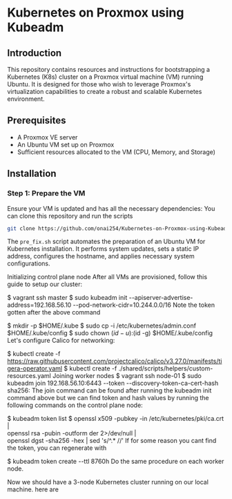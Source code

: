 # Kubernetes on Proxmox using Kubeadm

## Introduction
This repository contains resources and instructions for bootstrapping a Kubernetes (K8s) cluster on a Proxmox virtual machine (VM) running Ubuntu. It is designed for those who wish to leverage Proxmox's virtualization capabilities to create a robust and scalable Kubernetes environment.

## Prerequisites
- A Proxmox VE server
- An Ubuntu VM set up on Proxmox
- Sufficient resources allocated to the VM (CPU, Memory, and Storage)

## Installation

### Step 1: Prepare the  VM
Ensure your VM is updated and has all the necessary dependencies:
You can clone this repository and run the scripts 

```bash
git clone https://github.com/onai254/Kubernetes-on-Proxmox-using-Kubeadm.git
```

The `pre_fix.sh` script automates the preparation of an Ubuntu VM for Kubernetes installation. It performs system updates, sets a static IP address, configures the hostname, and applies necessary system configurations.

Initializing control plane node
After all VMs are provisioned, follow this guide to setup our cluster:

$ vagrant ssh master
$ sudo kubeadm init --apiserver-advertise-address=192.168.56.10 --pod-network-cidr=10.244.0.0/16
Note the token gotten after the above command

$ mkdir -p $HOME/.kube
$ sudo cp -i /etc/kubernetes/admin.conf $HOME/.kube/config
$ sudo chown $(id -u):$(id -g) $HOME/.kube/config
Let's configure Calico for networking:

$ kubectl create -f https://raw.githubusercontent.com/projectcalico/calico/v3.27.0/manifests/tigera-operator.yaml
$ kubectl create -f ./shared/scripts/helpers/custom-resources.yaml
Joining worker nodes
$ vagrant ssh node-01
$ sudo kubeadm join 192.168.56.10:6443 --token <token> --discovery-token-ca-cert-hash sha256:<hash>
The join command can be found after running the kubeadm init command above but we can find token and hash values by running the following commands on the control plane node:

$ kubeadm token list
$ openssl x509 -pubkey -in /etc/kubernetes/pki/ca.crt | \
   openssl rsa -pubin -outform der 2>/dev/null | \
   openssl dgst -sha256 -hex | sed 's/^.* //'
If for some reason you cant find the token, you can regenerate with

$ kubeadm token create --ttl 8760h
Do the same procedure on each worker node.

Now we should have a 3-node Kubernetes cluster running on our local machine. here are 
